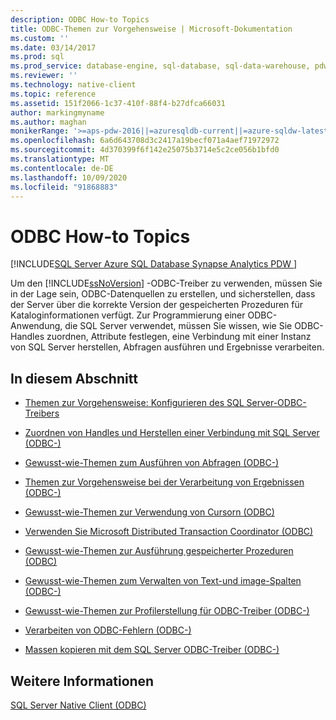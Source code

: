 ```yaml
---
description: ODBC How-to Topics
title: ODBC-Themen zur Vorgehensweise | Microsoft-Dokumentation
ms.custom: ''
ms.date: 03/14/2017
ms.prod: sql
ms.prod_service: database-engine, sql-database, sql-data-warehouse, pdw
ms.reviewer: ''
ms.technology: native-client
ms.topic: reference
ms.assetid: 151f2066-1c37-410f-88f4-b27dfca66031
author: markingmyname
ms.author: maghan
monikerRange: '>=aps-pdw-2016||=azuresqldb-current||=azure-sqldw-latest||>=sql-server-2016||=sqlallproducts-allversions||>=sql-server-linux-2017||=azuresqldb-mi-current'
ms.openlocfilehash: 6a6d643708d3c2417a19becf071a4aef71972972
ms.sourcegitcommit: 4d370399f6f142e25075b3714e5c2ce056b1bfd0
ms.translationtype: MT
ms.contentlocale: de-DE
ms.lasthandoff: 10/09/2020
ms.locfileid: "91868883"
---
```

# <a name="odbc-how-to-topics"></a>ODBC How-to Topics
[!INCLUDE[SQL Server Azure SQL Database Synapse Analytics PDW ](../../includes/applies-to-version/sql-asdb-asdbmi-asa-pdw.md)]

  Um den [!INCLUDE[ssNoVersion](../../includes/ssnoversion-md.md)] -ODBC-Treiber zu verwenden, müssen Sie in der Lage sein, ODBC-Datenquellen zu erstellen, und sicherstellen, dass der Server über die korrekte Version der gespeicherten Prozeduren für Kataloginformationen verfügt. Zur Programmierung einer ODBC-Anwendung, die SQL Server verwendet, müssen Sie wissen, wie Sie ODBC-Handles zuordnen, Attribute festlegen, eine Verbindung mit einer Instanz von SQL Server herstellen, Abfragen ausführen und Ergebnisse verarbeiten.  
  
## <a name="in-this-section"></a>In diesem Abschnitt  
  
-   [Themen zur Vorgehensweise: Konfigurieren des SQL Server-ODBC-Treibers](./configuring-the-sql-server-odbc-driver-add-a-data-source.md)  
  
-   [Zuordnen von Handles und Herstellen einer Verbindung mit SQL Server &#40;ODBC-&#41;](../../relational-databases/native-client-odbc-how-to/allocate-handles-and-connect-to-sql-server-odbc.md)  
  
-   [Gewusst-wie-Themen zum Ausführen von Abfragen &#40;ODBC-&#41;](../../relational-databases/native-client-odbc-how-to/execute-queries/executing-queries-how-to-topics-odbc.md)  
  
-   [Themen zur Vorgehensweise bei der Verarbeitung von Ergebnissen &#40;ODBC-&#41;](./processing-results-process-results.md)  
  
-   [Gewusst-wie-Themen zur Verwendung von Cursorn &#40;ODBC&#41;](../../relational-databases/native-client-odbc-how-to/cursors/using-cursors-how-to-topics-odbc.md)  
  
-   [Verwenden Sie Microsoft Distributed Transaction Coordinator &#40;ODBC&#41;](../../relational-databases/native-client-odbc-how-to/use-microsoft-distributed-transaction-coordinator-odbc.md)  
  
-   [Gewusst-wie-Themen zur Ausführung gespeicherter Prozeduren &#40;ODBC&#41;](./running-stored-procedures-call-stored-procedures.md)  
  
-   [Gewusst-wie-Themen zum Verwalten von Text-und image-Spalten &#40;ODBC-&#41;]()  
  
-   [Gewusst-wie-Themen zur Profilerstellung für ODBC-Treiber &#40;ODBC-&#41;](../../relational-databases/native-client-odbc-how-to/profiling-odbc-driver-performance-odbc.md)  
  
-   [Verarbeiten von ODBC-Fehlern &#40;ODBC-&#41;](../../relational-databases/native-client-odbc-how-to/process-odbc-errors-odbc.md)  
  
-   [Massen kopieren mit dem SQL Server ODBC-Treiber &#40;ODBC-&#41;](../../relational-databases/native-client-odbc-how-to/bulk-copy/bulk-copying-with-the-sql-server-odbc-driver-how-to-topics-odbc.md)  
  
## <a name="see-also"></a>Weitere Informationen  
 [SQL Server Native Client &#40;ODBC&#41;](../../relational-databases/native-client/odbc/sql-server-native-client-odbc.md)  
  
